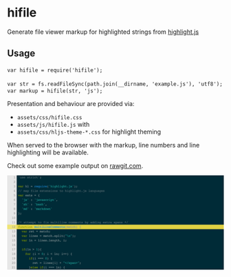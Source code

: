 # hifile

Generate file viewer markup for highlighted strings from [highlight.js](https://github.com/isagalaev/highlight.js)

## Usage

```
var hifile = require('hifile');

var str = fs.readFileSync(path.join(__dirname, 'example.js'), 'utf8');
var markup = hifile(str, 'js');
```

Presentation and behaviour are provided via:

- `assets/css/hifile.css`
- `assets/js/hifile.js` with
- `assets/css/hljs-theme-*.css` for highlight theming

When served to the browser with the markup, line numbers and line highlighting will be available.

Check out some example output on [rawgit.com](https://cdn.rawgit.com/diffsky/hifile/f365ffb96005bc8c8f4828edeb136a96cf691490/example/hifile.html#L12).

![hifile output](https://raw.githubusercontent.com/diffsky/hifile/master/example/file.png)
